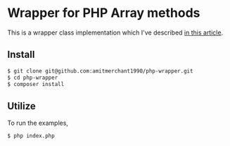 Wrapper for PHP Array methods
===

This is a wrapper class implementation which I've described [in this article](https://www.amitmerchant.com/how-to-implement-wrapper-classes-php/).

## Install

```bash
$ git clone git@github.com:amitmerchant1990/php-wrapper.git
$ cd php-wrapper
$ composer install
```

## Utilize

To run the examples,

```bash
$ php index.php
```